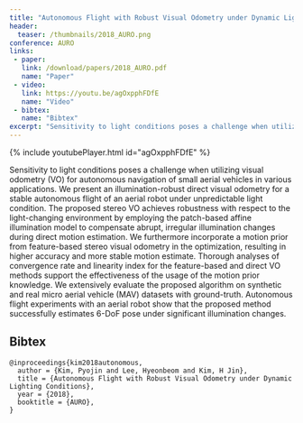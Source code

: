 ```yaml
---
title: "Autonomous Flight with Robust Visual Odometry under Dynamic Lighting Conditions"
header:
  teaser: /thumbnails/2018_AURO.png
conference: AURO
links: 
 - paper: 
   link: /download/papers/2018_AURO.pdf
   name: "Paper"
 - video: 
   link: https://youtu.be/agOxpphFDfE
   name: "Video"
 - bibtex: 
   name: "Bibtex"
excerpt: "Sensitivity to light conditions poses a challenge when utilizing visual odometry (VO) for autonomous navigation of small aerial vehicles in various applications. We present an illumination-robust direct visual odometry for a stable autonomous flight of an aerial robot under unpredictable light condition. The proposed stereo VO achieves robustness with respect to the light-changing environment by employing the patch-based affine illumination model to compensate abrupt, irregular illumination changes during direct motion estimation. We furthermore incorporate a motion prior from feature-based stereo visual odometry in the optimization, resulting in higher accuracy and more stable motion estimate. Thorough analyses of convergence rate and linearity index for the feature-based and direct VO methods support the effectiveness of the usage of the motion prior knowledge. We extensively evaluate the proposed algorithm on synthetic and real micro aerial vehicle (MAV) datasets with ground-truth. Autonomous flight experiments with an aerial robot show that the proposed method successfully estimates 6-DoF pose under significant illumination changes."
---
```


{% include youtubePlayer.html id="agOxpphFDfE" %}

Sensitivity to light conditions poses a challenge when utilizing visual odometry (VO) for autonomous navigation of small aerial vehicles in various applications.
We present an illumination-robust direct visual odometry for a stable autonomous flight of an aerial robot under unpredictable light condition.
The proposed stereo VO achieves robustness with respect to the light-changing environment by employing the patch-based affine illumination model to compensate abrupt, irregular illumination changes during direct motion estimation.
We furthermore incorporate a motion prior from feature-based stereo visual odometry in the optimization, resulting in higher accuracy and more stable motion estimate.
Thorough analyses of convergence rate and linearity index for the feature-based and direct VO methods support the effectiveness of the usage of the motion prior knowledge.
We extensively evaluate the proposed algorithm on synthetic and real micro aerial vehicle (MAV) datasets with ground-truth.
Autonomous flight experiments with an aerial robot show that the proposed method successfully estimates 6-DoF pose under significant illumination changes.

## Bibtex <a id="bibtex"></a>
```
@inproceedings{kim2018autonomous,
  author = {Kim, Pyojin and Lee, Hyeonbeom and Kim, H Jin},
  title = {Autonomous Flight with Robust Visual Odometry under Dynamic Lighting Conditions},
  year = {2018},
  booktitle = {AURO},
}
```
